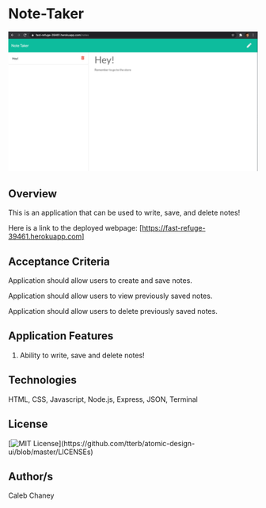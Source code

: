 # Note-Taker
![](https://github.com/Cachamoe/Note-Taker/blob/main/Screen%20Shot%202020-10-18%20at%207.08.10%20PM.png)
## Overview
This is an application that can be used to write, save, and delete notes!

Here is a link to the deployed webpage: [https://fast-refuge-39461.herokuapp.com]

## Acceptance Criteria

Application should allow users to create and save notes.

Application should allow users to view previously saved notes.

Application should allow users to delete previously saved notes.

## Application Features
1) Ability to write, save and delete notes! 

## Technologies 
HTML, CSS, Javascript, Node.js, Express, JSON, Terminal

## License 
[![MIT License](https://img.shields.io/apm/l/atomic-design-ui.svg?)](https://github.com/tterb/atomic-design-ui/blob/master/LICENSEs)

## Author/s
Caleb Chaney
